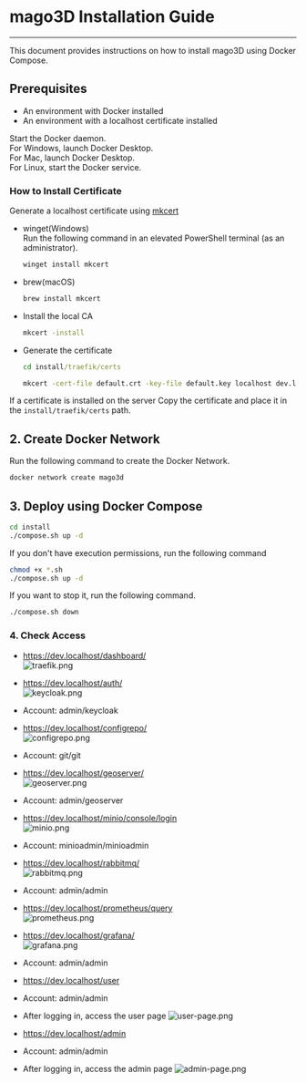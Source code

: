 # mago3D Installation Guide

---

This document provides instructions on how to install mago3D using Docker Compose.

## Prerequisites
* An environment with Docker installed
* An environment with a localhost certificate installed

Start the Docker daemon.  
For Windows, launch Docker Desktop.  
For Mac, launch Docker Desktop.  
For Linux, start the Docker service.  

### How to Install Certificate
Generate a localhost certificate using [mkcert](https://github.com/FiloSottile/mkcert)

* winget(Windows)    
  Run the following command in an elevated PowerShell terminal (as an administrator).
  ```powershell
  winget install mkcert
  ```
* brew(macOS)
  ```bash
  brew install mkcert
  ```

* Install the local CA
  ```cmd
  mkcert -install
  ```
* Generate the certificate
  ```cmd
  cd install/traefik/certs
  ```
  ```cmd
  mkcert -cert-file default.crt -key-file default.key localhost dev.localhost *.localhost
  ```

If a certificate is installed on the server
Copy the certificate and place it in the `install/traefik/certs` path.


## 2. Create Docker Network
Run the following command to create the Docker Network.
```bash
docker network create mago3d
```

## 3. Deploy using Docker Compose

```bash
cd install
./compose.sh up -d
```
If you don't have execution permissions, run the following command
```bash
chmod +x *.sh
./compose.sh up -d
```

If you want to stop it, run the following command.
```bash
./compose.sh down
```

### 4. Check Access
* https://dev.localhost/dashboard/  
  ![traefik.png](../images/Installation_Guide/traefik.png)

* https://dev.localhost/auth/  
  ![keycloak.png](../images/Installation_Guide/keycloak.png)
* Account: admin/keycloak

* https://dev.localhost/configrepo/  
  ![configrepo.png](../images/Installation_Guide/configrepo.png)
* Account: git/git

* https://dev.localhost/geoserver/  
  ![geoserver.png](../images/Installation_Guide/geoserver.png)
* Account: admin/geoserver

* https://dev.localhost/minio/console/login  
  ![minio.png](../images/Installation_Guide/minio.png)
* Account: minioadmin/minioadmin

* https://dev.localhost/rabbitmq/  
  ![rabbitmq.png](../images/Installation_Guide/rabbitmq.png)
* Account: admin/admin

* https://dev.localhost/prometheus/query  
  ![prometheus.png](../images/Installation_Guide/prometheus.png)

* https://dev.localhost/grafana/   
  ![grafana.png](../images/Installation_Guide/grafana.png)
* Account: admin/admin

* https://dev.localhost/user  
* Account: admin/admin
* After logging in, access the user page
  ![user-page.png](../images/Installation_Guide/user-page.png)

* https://dev.localhost/admin  
* Account: admin/admin
* After logging in, access the admin page
  ![admin-page.png](../images/Installation_Guide/admin-page.png)
